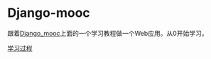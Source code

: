 # Django-mooc

跟着[Django_mooc](http://coding.imooc.com/class/78.html)上面的一个学习教程做一个Web应用。从0开始学习。

[学习过程](http://mlb.farbox.com/post/django-xadmin)


